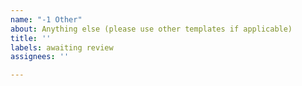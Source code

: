 ```yaml
---
name: "-1 Other"
about: Anything else (please use other templates if applicable)
title: ''
labels: awaiting review
assignees: ''

---
```


<!-- Do not remove this comment #other !!!
	Before making a new issue, please search existing !!!
-->

